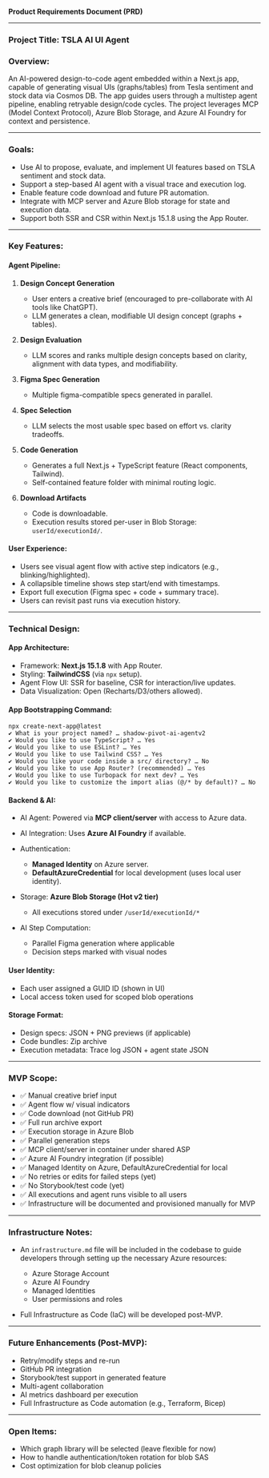**Product Requirements Document (PRD)**

---

### Project Title: TSLA AI UI Agent

### Overview:

An AI-powered design-to-code agent embedded within a Next.js app, capable of generating visual UIs (graphs/tables) from Tesla sentiment and stock data via Cosmos DB. The app guides users through a multistep agent pipeline, enabling retryable design/code cycles. The project leverages MCP (Model Context Protocol), Azure Blob Storage, and Azure AI Foundry for context and persistence.

---

### Goals:

* Use AI to propose, evaluate, and implement UI features based on TSLA sentiment and stock data.
* Support a step-based AI agent with a visual trace and execution log.
* Enable feature code download and future PR automation.
* Integrate with MCP server and Azure Blob storage for state and execution data.
* Support both SSR and CSR within Next.js 15.1.8 using the App Router.

---

### Key Features:

#### Agent Pipeline:

1. **Design Concept Generation**

   * User enters a creative brief (encouraged to pre-collaborate with AI tools like ChatGPT).
   * LLM generates a clean, modifiable UI design concept (graphs + tables).

2. **Design Evaluation**

   * LLM scores and ranks multiple design concepts based on clarity, alignment with data types, and modifiability.

3. **Figma Spec Generation**

   * Multiple figma-compatible specs generated in parallel.

4. **Spec Selection**

   * LLM selects the most usable spec based on effort vs. clarity tradeoffs.

5. **Code Generation**

   * Generates a full Next.js + TypeScript feature (React components, Tailwind).
   * Self-contained feature folder with minimal routing logic.

6. **Download Artifacts**

   * Code is downloadable.
   * Execution results stored per-user in Blob Storage: `userId/executionId/`.

#### User Experience:

* Users see visual agent flow with active step indicators (e.g., blinking/highlighted).
* A collapsible timeline shows step start/end with timestamps.
* Export full execution (Figma spec + code + summary trace).
* Users can revisit past runs via execution history.

---

### Technical Design:

#### App Architecture:

* Framework: **Next.js 15.1.8** with App Router.
* Styling: **TailwindCSS** (via `npx` setup).
* Agent Flow UI: SSR for baseline, CSR for interaction/live updates.
* Data Visualization: Open (Recharts/D3/others allowed).

#### App Bootstrapping Command:

```
npx create-next-app@latest
✔ What is your project named? … shadow-pivot-ai-agentv2
✔ Would you like to use TypeScript? … Yes
✔ Would you like to use ESLint? … Yes
✔ Would you like to use Tailwind CSS? … Yes
✔ Would you like your code inside a src/ directory? … No
✔ Would you like to use App Router? (recommended) … Yes
✔ Would you like to use Turbopack for next dev? … Yes
✔ Would you like to customize the import alias (@/* by default)? … No
```

#### Backend & AI:

* AI Agent: Powered via **MCP client/server** with access to Azure data.
* AI Integration: Uses **Azure AI Foundry** if available.
* Authentication:

  * **Managed Identity** on Azure server.
  * **DefaultAzureCredential** for local development (uses local user identity).
* Storage: **Azure Blob Storage (Hot v2 tier)**

  * All executions stored under `/userId/executionId/*`
* AI Step Computation:

  * Parallel Figma generation where applicable
  * Decision steps marked with visual nodes

#### User Identity:

* Each user assigned a GUID ID (shown in UI)
* Local access token used for scoped blob operations

#### Storage Format:

* Design specs: JSON + PNG previews (if applicable)
* Code bundles: Zip archive
* Execution metadata: Trace log JSON + agent state JSON

---

### MVP Scope:

* ✅ Manual creative brief input
* ✅ Agent flow w/ visual indicators
* ✅ Code download (not GitHub PR)
* ✅ Full run archive export
* ✅ Execution storage in Azure Blob
* ✅ Parallel generation steps
* ✅ MCP client/server in container under shared ASP
* ✅ Azure AI Foundry integration (if possible)
* ✅ Managed Identity on Azure, DefaultAzureCredential for local
* ✅ No retries or edits for failed steps (yet)
* ✅ No Storybook/test code (yet)
* ✅ All executions and agent runs visible to all users
* ✅ Infrastructure will be documented and provisioned manually for MVP

---

### Infrastructure Notes:

* An `infrastructure.md` file will be included in the codebase to guide developers through setting up the necessary Azure resources:

  * Azure Storage Account
  * Azure AI Foundry
  * Managed Identities
  * User permissions and roles
* Full Infrastructure as Code (IaC) will be developed post-MVP.

---

### Future Enhancements (Post-MVP):

* Retry/modify steps and re-run
* GitHub PR integration
* Storybook/test support in generated feature
* Multi-agent collaboration
* AI metrics dashboard per execution
* Full Infrastructure as Code automation (e.g., Terraform, Bicep)

---

### Open Items:

* Which graph library will be selected (leave flexible for now)
* How to handle authentication/token rotation for blob SAS
* Cost optimization for blob cleanup policies
